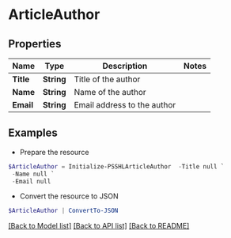 # ArticleAuthor
## Properties

Name | Type | Description | Notes
------------ | ------------- | ------------- | -------------
**Title** | **String** | Title of the author | 
**Name** | **String** | Name of the author | 
**Email** | **String** | Email address to the author | 

## Examples

- Prepare the resource
```powershell
$ArticleAuthor = Initialize-PSSHLArticleAuthor  -Title null `
 -Name null `
 -Email null
```

- Convert the resource to JSON
```powershell
$ArticleAuthor | ConvertTo-JSON
```

[[Back to Model list]](../README.md#documentation-for-models) [[Back to API list]](../README.md#documentation-for-api-endpoints) [[Back to README]](../README.md)

